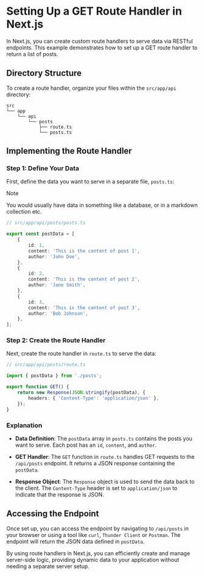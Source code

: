 # Setting Up a GET Route Handler in Next.js

In Next.js, you can create custom route handlers to serve data via RESTful endpoints.
This example demonstrates how to set up a GET route handler to return a list of posts.

## Directory Structure

To create a route handler, organize your files within the `src/app/api` directory:

```
src
└── app
    └── api
        └── posts
            ├── route.ts
            └── posts.ts
```

## Implementing the Route Handler

### Step 1: Define Your Data

First, define the data you want to serve in a separate file, `posts.ts`:

> [!NOTE]
> You would usually have data in something like a database, or in a markdown collection etc.

```typescript
// src/app/api/posts/posts.ts

export const postData = [
    {
        id: 1,
        content: 'This is the content of post 1',
        author: 'John Doe',
    },
    {
        id: 2,
        content: 'This is the content of post 2',
        author: 'Jane Smith',
    },
    {
        id: 3,
        content: 'This is the content of post 3',
        author: 'Bob Johnson',
    },
];
```

### Step 2: Create the Route Handler

Next, create the route handler in `route.ts` to serve the data:

```typescript
// src/app/api/posts/route.ts

import { postData } from './posts';

export function GET() {
    return new Response(JSON.stringify(postData), {
        headers: { 'Content-Type': 'application/json' },
    });
}
```

### Explanation

-   **Data Definition**: The `postData` array in `posts.ts` contains the posts you want to serve. Each post has an `id`, `content`, and `author`.
-   **GET Handler**: The `GET` function in `route.ts` handles GET requests to the `/api/posts` endpoint. It returns a JSON response containing the `postData`.

-   **Response Object**: The `Response` object is used to send the data back to the client. The `Content-Type` header is set to `application/json` to indicate that the response is JSON.

## Accessing the Endpoint

Once set up, you can access the endpoint by navigating to `/api/posts` in your browser or using a tool like `curl`, `Thunder Client` or `Postman`.
The endpoint will return the JSON data defined in `postData`.

By using route handlers in Next.js, you can efficiently create and manage server-side logic, providing dynamic data to your application without needing a separate server setup.
